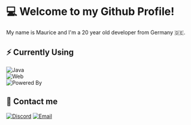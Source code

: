 # 💻 Welcome to my Github Profile!

My name is Maurice and I'm a 20 year old developer from Germany 🇩🇪.

## ⚡ Currently Using

![Java](https://go-skill-icons.vercel.app/api/icons?i=idea,java,spring,mysql)  
![Web](https://go-skill-icons.vercel.app/api/icons?i=vscode,typescript,astro,react,mongodb)  
![Powered By](https://go-skill-icons.vercel.app/api/icons?i=proxmox,ubuntu,windows,docker)  

## 📲 Contact me

[![Discord](https://go-skill-icons.vercel.app/api/icons?i=discord)](https://discordapp.com/users/398509167351955456/)
[![Email](https://go-skill-icons.vercel.app/api/icons?i=gmail)](mailto:maurice@schorn.md)
